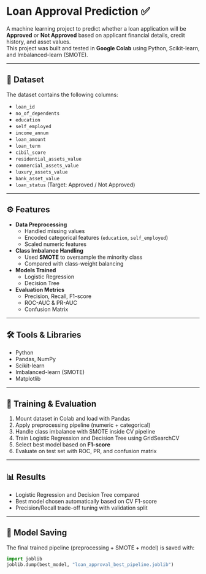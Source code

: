 # Loan Approval Prediction ✅

A machine learning project to predict whether a loan application will be **Approved** or **Not Approved** based on applicant financial details, credit history, and asset values.  
This project was built and tested in **Google Colab** using Python, Scikit-learn, and Imbalanced-learn (SMOTE).

---

## 📌 Dataset
The dataset contains the following columns:

- `loan_id`  
- `no_of_dependents`  
- `education`  
- `self_employed`  
- `income_annum`  
- `loan_amount`  
- `loan_term`  
- `cibil_score`  
- `residential_assets_value`  
- `commercial_assets_value`  
- `luxury_assets_value`  
- `bank_asset_value`  
- `loan_status` (Target: Approved / Not Approved)

---

## ⚙️ Features
- **Data Preprocessing**
  - Handled missing values  
  - Encoded categorical features (`education`, `self_employed`)  
  - Scaled numeric features  
- **Class Imbalance Handling**
  - Used **SMOTE** to oversample the minority class  
  - Compared with class-weight balancing  
- **Models Trained**
  - Logistic Regression  
  - Decision Tree  
- **Evaluation Metrics**
  - Precision, Recall, F1-score  
  - ROC-AUC & PR-AUC  
  - Confusion Matrix  

---

## 🛠️ Tools & Libraries
- Python  
- Pandas, NumPy  
- Scikit-learn  
- Imbalanced-learn (SMOTE)  
- Matplotlib  

---

## 🚀 Training & Evaluation
1. Mount dataset in Colab and load with Pandas  
2. Apply preprocessing pipeline (numeric + categorical)  
3. Handle class imbalance with SMOTE inside CV pipeline  
4. Train Logistic Regression and Decision Tree using GridSearchCV  
5. Select best model based on **F1-score**  
6. Evaluate on test set with ROC, PR, and confusion matrix  

---

## 📊 Results
- Logistic Regression and Decision Tree compared  
- Best model chosen automatically based on CV F1-score  
- Precision/Recall trade-off tuning with validation split  

---

## 💾 Model Saving
The final trained pipeline (preprocessing + SMOTE + model) is saved with:

```python
import joblib
joblib.dump(best_model, "loan_approval_best_pipeline.joblib")
